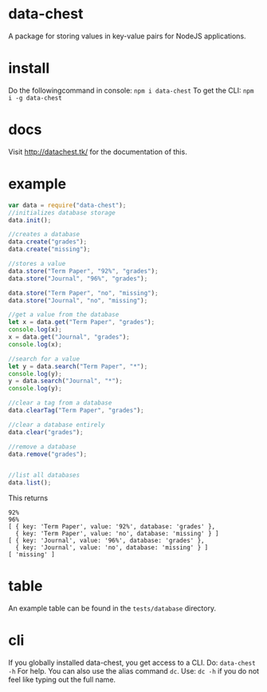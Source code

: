 # data-chest
A package for storing values in key-value pairs for NodeJS applications.

# install
Do the followingcommand in console:
`npm i data-chest`
To get the CLI:
`npm i -g data-chest`

# docs
Visit http://datachest.tk/ for the documentation of this.

# example

```js
var data = require("data-chest");
//initializes database storage
data.init();

//creates a database
data.create("grades");
data.create("missing");

//stores a value
data.store("Term Paper", "92%", "grades");
data.store("Journal", "96%", "grades");

data.store("Term Paper", "no", "missing");
data.store("Journal", "no", "missing");

//get a value from the database
let x = data.get("Term Paper", "grades");
console.log(x);
x = data.get("Journal", "grades");
console.log(x);

//search for a value
let y = data.search("Term Paper", "*");
console.log(y);
y = data.search("Journal", "*");
console.log(y);

//clear a tag from a database
data.clearTag("Term Paper", "grades");

//clear a database entirely
data.clear("grades");

//remove a database
data.remove("grades");


//list all databases
data.list();
```

This returns
```
92%
96%
[ { key: 'Term Paper', value: '92%', database: 'grades' },
  { key: 'Term Paper', value: 'no', database: 'missing' } ]
[ { key: 'Journal', value: '96%', database: 'grades' },
  { key: 'Journal', value: 'no', database: 'missing' } ]
[ 'missing' ]
```

# table
An example table can be found in the `tests/database` directory.

# cli
If you globally installed data-chest, you get access to a CLI.
Do:
`data-chest -h`
For help. You can also use the alias command `dc`.
Use:
`dc -h`
if you do not feel like typing out the full name.